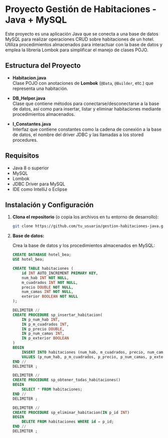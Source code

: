 # Proyecto Gestión de Habitaciones - Java + MySQL

Este proyecto es una aplicación Java que se conecta a una base de datos MySQL para realizar operaciones CRUD sobre habitaciones de un hotel. Utiliza procedimientos almacenados para interactuar con la base de datos y emplea la librería Lombok para simplificar el manejo de clases POJO.

## Estructura del Proyecto

- **Habitacion.java**  
  Clase POJO con anotaciones de **Lombok** (`@Data`, `@Builder`, etc.) que representa una habitación.

- **DB_Helper.java**  
  Clase que contiene métodos para conectarse/desconectarse a la base de datos, así como para insertar, listar y eliminar habitaciones mediante procedimientos almacenados.

- **I_Constantes.java**  
  Interfaz que contiene constantes como la cadena de conexión a la base de datos, el nombre del driver JDBC y las llamadas a los stored procedures.

## Requisitos

- Java 8 o superior
- MySQL
- Lombok
- JDBC Driver para MySQL
- IDE como IntelliJ o Eclipse

## Instalación y Configuración

1. **Clona el repositorio** (o copia los archivos en tu entorno de desarrollo):

    ```bash
    git clone https://github.com/tu_usuario/gestion-habitaciones-java.git
    ```

2. **Base de datos:**

   Crea la base de datos y los procedimientos almacenados en MySQL:

   ```sql
   CREATE DATABASE hotel_bea;
   USE hotel_bea;

   CREATE TABLE habitaciones (
       id INT AUTO_INCREMENT PRIMARY KEY,
       num_hab INT NOT NULL,
       m_cuadrados INT NOT NULL,
       precio DOUBLE NOT NULL,
       num_camas INT NOT NULL,
       exterior BOOLEAN NOT NULL
   );

   DELIMITER //
   CREATE PROCEDURE sp_insertar_habitacion(
       IN p_num_hab INT,
       IN p_m_cuadrados INT,
       IN p_precio DOUBLE,
       IN p_num_camas INT,
       IN p_exterior BOOLEAN
   )
   BEGIN
       INSERT INTO habitaciones (num_hab, m_cuadrados, precio, num_camas, exterior)
       VALUES (p_num_hab, p_m_cuadrados, p_precio, p_num_camas, p_exterior);
   END //
   DELIMITER ;

   DELIMITER //
   CREATE PROCEDURE sp_obtener_todas_habitaciones()
   BEGIN
       SELECT * FROM habitaciones;
   END //
   DELIMITER ;

   DELIMITER //
   CREATE PROCEDURE sp_eliminar_habitacion(IN p_id INT)
   BEGIN
       DELETE FROM habitaciones WHERE id = p_id;
   END //
   DELIMITER ;
